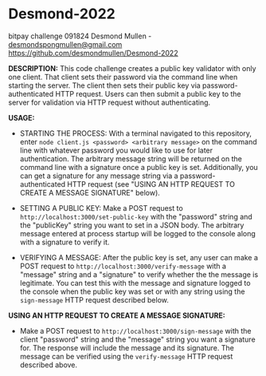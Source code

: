 # Desmond-2022
bitpay challenge 091824
Desmond Mullen - desmondspongmullen@gmail.com
https://github.com/desmondmullen/Desmond-2022

**DESCRIPTION:**
This code challenge creates a public key validator with only one client. That client sets their password via the command line when starting the server. The client then sets their public key via password-authenticated HTTP request. Users can then submit a public key to the server for validation via HTTP request without authenticating.

**USAGE:**
* STARTING THE PROCESS: With a terminal navigated to this repository, enter `node client.js <password> <arbitrary message>` on the command line with whatever password you would like to use for later authentication. The arbitrary message string will be returned on the command line with a signature once a public key is set. Additionally, you can get a signature for any message string via a password-authenticated HTTP request (see "USING AN HTTP REQUEST TO CREATE A MESSAGE SIGNATURE" below).

* SETTING A PUBLIC KEY: Make a POST request to `http://localhost:3000/set-public-key` with the "password" string and the "publicKey" string you want to set in a JSON body. The arbitrary message entered at process startup will be logged to the console along with a signature to verify it.

* VERIFYING A MESSAGE: After the public key is set, any user can make a POST request to `http://localhost:3000/verify-message` with a "message" string and a "signature" to verify whether the the message is legitimate. You can test this with the message and signature logged to the console when the public key was set or with any string using the `sign-message` HTTP request described below.

**USING AN HTTP REQUEST TO CREATE A MESSAGE SIGNATURE:**
* Make a POST request to `http://localhost:3000/sign-message` with the client "password" string and the "message" string you want a signature for. The response will include the message and its signature. The message can be verified using the `verify-message` HTTP request described above.